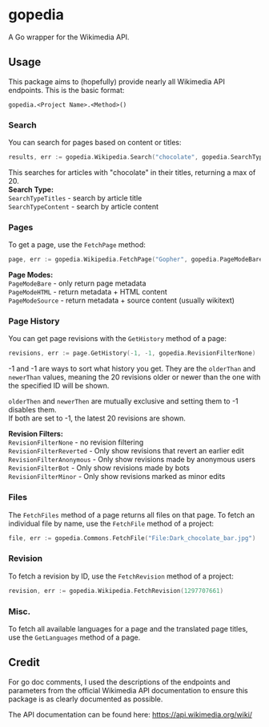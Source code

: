 # gopedia

A Go wrapper for the Wikimedia API.

## Usage

This package aims to (hopefully) provide nearly all Wikimedia API endpoints. This is the basic format:

```
gopedia.<Project Name>.<Method>()
```

### Search

You can search for pages based on content or titles:

```go
results, err := gopedia.Wikipedia.Search("chocolate", gopedia.SearchTypeTitles, 20)
```

This searches for articles with "chocolate" in their titles, returning a max of 20.  
**Search Type:**  
`SearchTypeTitles` - search by article title  
`SearchTypeContent` - search by article content

### Pages

To get a page, use the `FetchPage` method:

```go
page, err := gopedia.Wikipedia.FetchPage("Gopher", gopedia.PageModeBare)
```

**Page Modes:**  
`PageModeBare` - only return page metadata  
`PageModeHTML` - return metadata + HTML content  
`PageModeSource` - return metadata + source content (usually wikitext)

### Page History

You can get page revisions with the `GetHistory` method of a page:

```go
revisions, err := page.GetHistory(-1, -1, gopedia.RevisionFilterNone)
```

-1 and -1 are ways to sort what history you get.
They are the `olderThan` and `newerThan` values, meaning the 20 revisions older or newer than the one with the specified ID will be shown.

`olderThen` and `newerThen` are mutually exclusive and setting them to -1 disables them.  
 If both are set to -1, the latest 20 revisions are shown.

**Revision Filters:**  
`RevisionFilterNone` - no revision filtering  
`RevisionFilterReverted` - Only show revisions that revert an earlier edit  
`RevisionFilterAnonymous` - Only show revisions made by anonymous users  
`RevisionFilterBot` - Only show revisions made by bots  
`RevisionFilterMinor` - Only show revisions marked as minor edits

### Files

The `FetchFiles` method of a page returns all files on that page.
To fetch an individual file by name, use the `FetchFile` method of a project:

```go
file, err := gopedia.Commons.FetchFile("File:Dark_chocolate_bar.jpg")
```

### Revision

To fetch a revision by ID, use the `FetchRevision` method of a project:

```go
revision, err := gopedia.Wikipedia.FetchRevision(1297707661)
```

### Misc.

To fetch all available languages for a page and the translated page titles, use the `GetLanguages` method of a page.

## Credit

For go doc comments, I used the descriptions of the endpoints and parameters from the official Wikimedia API documentation to ensure this package is as clearly documented as possible.

The API documentation can be found here: https://api.wikimedia.org/wiki/
